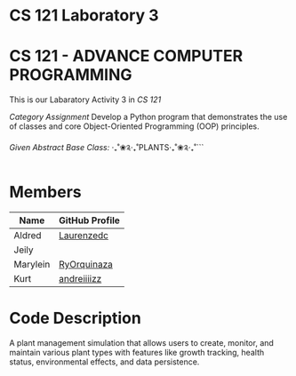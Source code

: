 # CS 121 Laboratory 3
# CS 121 - ADVANCE COMPUTER PROGRAMMING
This is our Labaratory Activity 3 in *CS 121*

*Category Assignment*
Develop a Python program that demonstrates the use of classes and core Object-Oriented Programming (OOP) principles.

*Given Abstract Base Class:* 
‧₊˚❀༉‧₊˚PLANTS‧₊˚❀༉‧₊˚```



# Members
| Name | GitHub Profile |
|------|----------------|
|Aldred|[Laurenzedc](https://github.com/Laurenzedc)|
|Jeily|[]()|
|Marylein|[RyOrquinaza](https://github.com/Orquinaza)|
|Kurt|[andreiiiizz](https://github.com/andreiiiizz)|

# Code Description
A plant management simulation that allows users to create, monitor, and maintain various plant types with features like growth tracking, health status, environmental effects, and data persistence.






